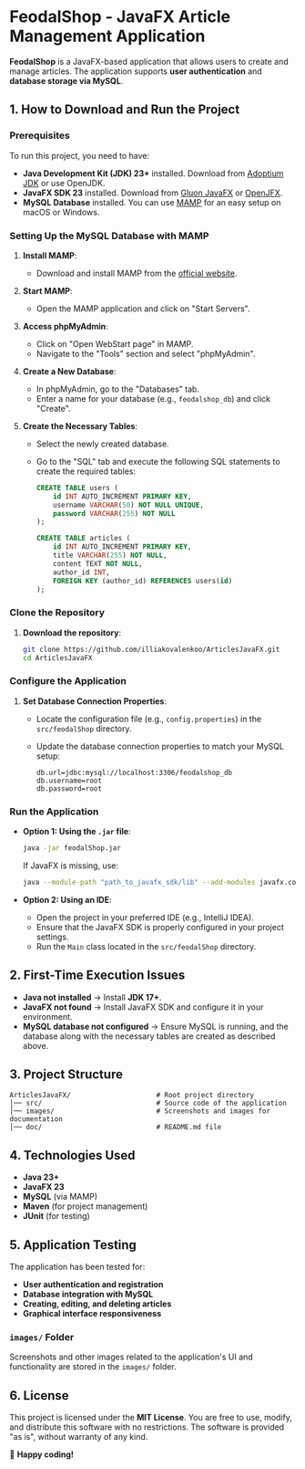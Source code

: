 # FeodalShop - JavaFX Article Management Application

**FeodalShop** is a JavaFX-based application that allows users to create and manage articles. The application supports **user authentication** and **database storage via MySQL**.

## 1. How to Download and Run the Project

### **Prerequisites**

To run this project, you need to have:

- **Java Development Kit (JDK) 23+** installed. Download from [Adoptium JDK](https://adoptium.net/) or use OpenJDK.
- **JavaFX SDK 23** installed. Download from [Gluon JavaFX](https://gluonhq.com/products/javafx/) or [OpenJFX](https://openjfx.io/).
- **MySQL Database** installed. You can use [MAMP](https://www.mamp.info/en/) for an easy setup on macOS or Windows.

### **Setting Up the MySQL Database with MAMP**

1. **Install MAMP**:

   - Download and install MAMP from the [official website](https://www.mamp.info/en/).

2. **Start MAMP**:

   - Open the MAMP application and click on "Start Servers".

3. **Access phpMyAdmin**:

   - Click on "Open WebStart page" in MAMP.
   - Navigate to the "Tools" section and select "phpMyAdmin".

4. **Create a New Database**:

   - In phpMyAdmin, go to the "Databases" tab.
   - Enter a name for your database (e.g., `feodalshop_db`) and click "Create".

5. **Create the Necessary Tables**:

   - Select the newly created database.
   - Go to the "SQL" tab and execute the following SQL statements to create the required tables:

     ```sql
     CREATE TABLE users (
         id INT AUTO_INCREMENT PRIMARY KEY,
         username VARCHAR(50) NOT NULL UNIQUE,
         password VARCHAR(255) NOT NULL
     );

     CREATE TABLE articles (
         id INT AUTO_INCREMENT PRIMARY KEY,
         title VARCHAR(255) NOT NULL,
         content TEXT NOT NULL,
         author_id INT,
         FOREIGN KEY (author_id) REFERENCES users(id)
     );
     ```

### **Clone the Repository**

1. **Download the repository**:

   ```sh
   git clone https://github.com/illiakovalenkoo/ArticlesJavaFX.git
   cd ArticlesJavaFX
   ```

### **Configure the Application**

1. **Set Database Connection Properties**:

   - Locate the configuration file (e.g., `config.properties`) in the `src/feodalShop` directory.
   - Update the database connection properties to match your MySQL setup:

     ```
     db.url=jdbc:mysql://localhost:3306/feodalshop_db
     db.username=root
     db.password=root
     ```

### **Run the Application**

- **Option 1: Using the `.jar` file**:

  ```sh
  java -jar feodalShop.jar
  ```

  If JavaFX is missing, use:

  ```sh
  java --module-path "path_to_javafx_sdk/lib" --add-modules javafx.controls,javafx.fxml -jar "path_to_project/feodalShop.jar"
  ```

- **Option 2: Using an IDE**:

  - Open the project in your preferred IDE (e.g., IntelliJ IDEA).
  - Ensure that the JavaFX SDK is properly configured in your project settings.
  - Run the `Main` class located in the `src/feodalShop` directory.

## 2. First-Time Execution Issues

- **Java not installed** → Install **JDK 17+**.
- **JavaFX not found** → Install JavaFX SDK and configure it in your environment.
- **MySQL database not configured** → Ensure MySQL is running, and the database along with the necessary tables are created as described above.

## 3. Project Structure

```
ArticlesJavaFX/                     # Root project directory
│── src/                            # Source code of the application
│── images/                         # Screenshots and images for documentation
│── doc/                            # README.md file
```

## 4. Technologies Used

- **Java 23+**
- **JavaFX 23**
- **MySQL** (via MAMP)
- **Maven** (for project management)
- **JUnit** (for testing)

## 5. Application Testing

The application has been tested for:

- **User authentication and registration**
- **Database integration with MySQL**
- **Creating, editing, and deleting articles**
- **Graphical interface responsiveness**

### `images/` Folder

Screenshots and other images related to the application's UI and functionality are stored in the `images/` folder.

## 6. License

This project is licensed under the **MIT License**. You are free to use, modify, and distribute this software with no restrictions. The software is provided "as is", without warranty of any kind.

🚀 **Happy coding!**
